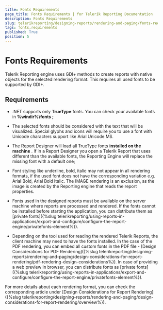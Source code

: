 ```yaml
---
title: Fonts Requirements
page_title: Fonts Requirements | for Telerik Reporting Documentation
description: Fonts Requirements
slug: telerikreporting/designing-reports/rendering-and-paging/fonts-requirements
tags: fonts,requirements
published: True
position: 5
---
```


# Fonts Requirements



Telerik Reporting engine uses GDI+ methods to create reports with native objects for the selected rendering format.         This requires all used fonts to be supported by GDI+.       

## Requirements

* .NET supports only __TrueType__  fonts. You can check your available fonts in __%windir%\fonts__ ;             

* The selected fonts should be considered with the text that will be visualized. Special glyphs and icons will require you to use a font with Unicode characters support like Arial Unicode MS.             

* The Report Designer will load all TrueType fonts __installed on the machine__ .               If in a Report Designer you open a Telerik Report that uses different than the available fonts, the Reporting Engine will replace the missing font with a default one;             

* Font styling like underline, bold, italic may not appear in all rendering formats, if the used font does not have the corresponding variation e.g. Arial Bold, Arial Bold Italic.               The IMAGE rendering is an exclusion, as the image is created by the Reporting engine that reads the report properties.             

* Fonts used in the designed reports must be available on the server machine where reports are processed and rendered.               If the fonts cannot be installed before starting the application, you can distribute them as [private fonts]({%slug telerikreporting/using-reports-in-applications/export-and-configure/configure-the-report-engine/privatefonts-element%}).             

* Depending on the tool used for reading the rendered Telerik Reports, the client machine may need to have the fonts installed. In the case of the PDF rendering,               you can embed all custom fonts in the PDF file - [Design Considerations for PDF Rendering]({%slug telerikreporting/designing-reports/rendering-and-paging/design-considerations-for-report-rendering/pdf-rendering-design-considerations%}).               In case of providing a web preview in browser, you can distribute fonts as [private fonts]({%slug telerikreporting/using-reports-in-applications/export-and-configure/configure-the-report-engine/privatefonts-element%}).             

For more details about each rendering format, you can check the corresponding article           under [Design Considerations for Report Rendering]({%slug telerikreporting/designing-reports/rendering-and-paging/design-considerations-for-report-rendering/overview%}).         
